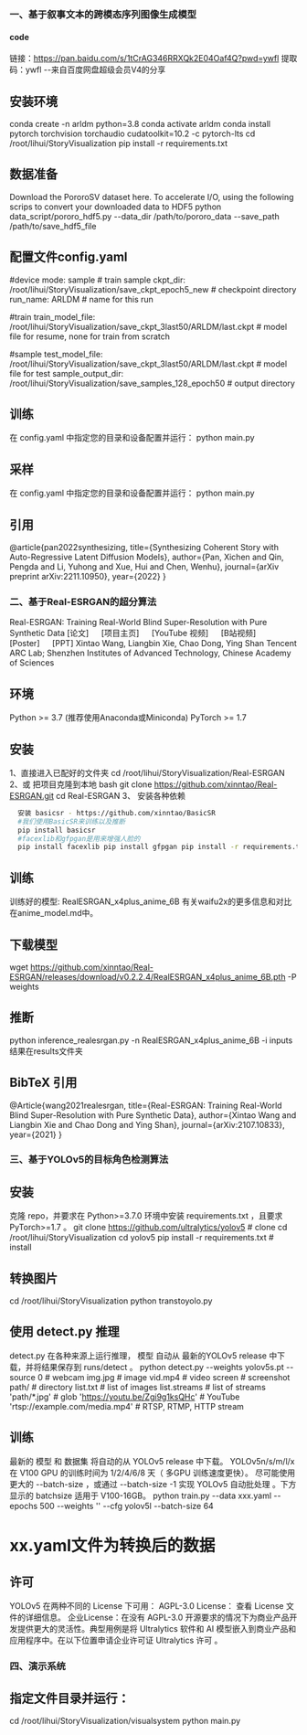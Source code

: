 ### 一、基于叙事文本的跨模态序列图像生成模型

#### code
链接：https://pan.baidu.com/s/1tCrAG346RRXQk2E04Oaf4Q?pwd=ywfl 
提取码：ywfl 
--来自百度网盘超级会员V4的分享

## 安装环境
conda create -n arldm python=3.8
conda activate arldm
conda install pytorch torchvision torchaudio cudatoolkit=10.2 -c pytorch-lts
cd /root/lihui/StoryVisualization
pip install -r requirements.txt
## 数据准备
Download the PororoSV dataset here.
To accelerate I/O, using the following scrips to convert your downloaded data to HDF5
python data_script/pororo_hdf5.py
--data_dir /path/to/pororo_data
--save_path /path/to/save_hdf5_file
## 配置文件config.yaml

#device
mode: sample # train sample
ckpt_dir: /root/lihui/StoryVisualization/save_ckpt_epoch5_new # checkpoint directory
run_name: ARLDM # name for this run

#train
train_model_file: /root/lihui/StoryVisualization/save_ckpt_3last50/ARLDM/last.ckpt # model file for resume, none for train from scratch

#sample
test_model_file: /root/lihui/StoryVisualization/save_ckpt_3last50/ARLDM/last.ckpt # model file for test
sample_output_dir: /root/lihui/StoryVisualization/save_samples_128_epoch50 # output directory
## 训练
在 config.yaml 中指定您的目录和设备配置并运行：
python main.py
## 采样
在 config.yaml 中指定您的目录和设备配置并运行：
python main.py
## 引用
@article{pan2022synthesizing,
  title={Synthesizing Coherent Story with Auto-Regressive Latent Diffusion Models},
  author={Pan, Xichen and Qin, Pengda and Li, Yuhong and Xue, Hui and Chen, Wenhu},
  journal={arXiv preprint arXiv:2211.10950},
  year={2022}
}


### 二、基于Real-ESRGAN的超分算法
Real-ESRGAN: Training Real-World Blind Super-Resolution with Pure Synthetic Data
 [论文]   [项目主页]   [YouTube 视频]   [B站视频]   [Poster]   [PPT]
Xintao Wang, Liangbin Xie, Chao Dong, Ying Shan 
Tencent ARC Lab; Shenzhen Institutes of Advanced Technology, Chinese Academy of Sciences
## 环境
Python >= 3.7 (推荐使用Anaconda或Miniconda)
PyTorch >= 1.7
## 安装
1、直接进入已配好的文件夹
cd /root/lihui/StoryVisualization/Real-ESRGAN
2、或 把项目克隆到本地
bash git clone https://github.com/xinntao/Real-ESRGAN.git cd Real-ESRGAN
3、 安装各种依赖
 ```bash
   安装 basicsr - https://github.com/xinntao/BasicSR
   #我们使用BasicSR来训练以及推断
   pip install basicsr
   #facexlib和gfpgan是用来增强人脸的
   pip install facexlib pip install gfpgan pip install -r requirements.txt python setup.py develop 
   ```
## 训练
训练好的模型: RealESRGAN_x4plus_anime_6B
有关waifu2x的更多信息和对比在anime_model.md中。
## 下载模型
wget https://github.com/xinntao/Real-ESRGAN/releases/download/v0.2.2.4/RealESRGAN_x4plus_anime_6B.pth -P weights
## 推断
python inference_realesrgan.py -n RealESRGAN_x4plus_anime_6B -i inputs
结果在results文件夹
## BibTeX 引用
@Article{wang2021realesrgan,
    title={Real-ESRGAN: Training Real-World Blind Super-Resolution with Pure Synthetic Data},
    author={Xintao Wang and Liangbin Xie and Chao Dong and Ying Shan},
    journal={arXiv:2107.10833},
    year={2021}
}


### 三、基于YOLOv5的目标角色检测算法
## 安装
克隆 repo，并要求在 Python>=3.7.0 环境中安装 requirements.txt ，且要求 PyTorch>=1.7 。
git clone https://github.com/ultralytics/yolov5  # clone
cd /root/lihui/StoryVisualization
cd yolov5
pip install -r requirements.txt  # install
## 转换图片
cd /root/lihui/StoryVisualization
python transtoyolo.py
## 使用 detect.py 推理
detect.py 在各种来源上运行推理， 模型 自动从 最新的YOLOv5 release 中下载，并将结果保存到 runs/detect 。
python detect.py --weights yolov5s.pt --source 0                               # webcam
                                               img.jpg                         # image
                                               vid.mp4                         # video
                                               screen                          # screenshot
                                               path/                           # directory
                                               list.txt                        # list of images
                                               list.streams                    # list of streams
                                               'path/*.jpg'                    # glob
                                               'https://youtu.be/Zgi9g1ksQHc'  # YouTube
                                               'rtsp://example.com/media.mp4'  # RTSP, RTMP, HTTP stream
## 训练
 最新的 模型 和 数据集 将自动的从 YOLOv5 release 中下载。 YOLOv5n/s/m/l/x 在 V100 GPU 的训练时间为 1/2/4/6/8 天（ 多GPU 训练速度更快）。 尽可能使用更大的 --batch-size ，或通过 --batch-size -1 实现 YOLOv5 自动批处理 。下方显示的 batchsize 适用于 V100-16GB。
python train.py --data xxx.yaml --epochs 500 --weights '' --cfg yolov5l --batch-size 64
# xx.yaml文件为转换后的数据

## 许可
YOLOv5 在两种不同的 License 下可用：
AGPL-3.0 License： 查看 License 文件的详细信息。
企业License：在没有 AGPL-3.0 开源要求的情况下为商业产品开发提供更大的灵活性。典型用例是将 Ultralytics 软件和 AI 模型嵌入到商业产品和应用程序中。在以下位置申请企业许可证 Ultralytics 许可 。


### 四、演示系统

## 指定文件目录并运行：
cd /root/lihui/StoryVisualization/visualsystem
python main.py